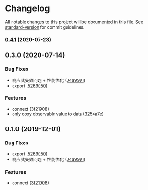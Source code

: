# Changelog

All notable changes to this project will be documented in this file. See [standard-version](https://github.com/conventional-changelog/standard-version) for commit guidelines.

### [0.4.1](https://github.com/luv-sic/mobx-mini/compare/v0.3.0...v0.4.1) (2020-07-23)



## 0.3.0 (2020-07-14)


### Bug Fixes

* 响应式失效问题 + 性能优化 ([04a9991](https://github.com/luv-sic/mobx-mini/commit/04a9991))
* export ([5269050](https://github.com/luv-sic/mobx-mini/commit/5269050))


### Features

* connect ([3f21908](https://github.com/luv-sic/mobx-mini/commit/3f21908))
* only copy observable value to data ([3254a7e](https://github.com/luv-sic/mobx-mini/commit/3254a7e))



## 0.1.0 (2019-12-01)


### Bug Fixes

* export ([5269050](https://github.com/luv-sic/mobx-mini/commit/5269050))
* 响应式失效问题 + 性能优化 ([04a9991](https://github.com/luv-sic/mobx-mini/commit/04a9991))


### Features

* connect ([3f21908](https://github.com/luv-sic/mobx-mini/commit/3f21908))
